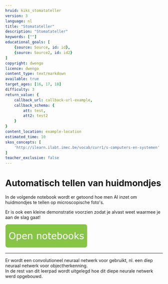 ```yaml
---
hruid: kiks_stomatateller
version: 3
language: nl
title: "Stomatateller"
description: "Stomatateller"
keywords: [""]
educational_goals: [
    {source: Source, id: id}, 
    {source: Source2, id: id2}
]
copyright: dwengo
licence: dwengo
content_type: text/markdown
available: true
target_ages: [16, 17, 18]
difficulty: 3
return_value: {
    callback_url: callback-url-example,
    callback_schema: {
        att: test,
        att2: test2
    }
}
content_location: example-location
estimated_time: 10
skos_concepts: [
    'http://ilearn.ilabt.imec.be/vocab/curr1/s-computers-en-systemen'
]
teacher_exclusive: false
---
```


# Automatisch tellen van huidmondjes

In de volgende notebook wordt er getoond hoe men AI inzet om huidmondjes te tellen op microscopische foto's.

Er is ook een kleine demonstratie voorzien zodat je alvast weet waarmee je aan de slag gaat!

[![](embed/Knop.png "Knop")](https://kiks.ilabt.imec.be/jupyterhub/?id=1710 "Basis")

----------
Er wordt een convolutioneel neuraal netwerk voor gebruikt, nl. een diep neuraal netwerk voor objectherkenning.<br>
In de rest van dit leerpad wordt uitgelegd hoe dit diepe neurale netwerk werd opgebouwd.
